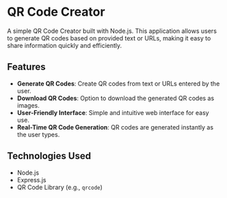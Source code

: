 # QR Code Creator

A simple QR Code Creator built with Node.js. This application allows users to generate QR codes based on provided text or URLs, making it easy to share information quickly and efficiently.



## Features

- **Generate QR Codes**: Create QR codes from text or URLs entered by the user.
- **Download QR Codes**: Option to download the generated QR codes as images.
- **User-Friendly Interface**: Simple and intuitive web interface for easy use.
- **Real-Time QR Code Generation**: QR codes are generated instantly as the user types.

## Technologies Used

- Node.js
- Express.js
- QR Code Library (e.g., `qrcode`)


